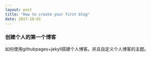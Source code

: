 ```yaml
---
layout: post
title: "How to create your first blog"
date: 2017-10-01
---
```


### 创建个人的第一个博客
如何使用githubpages+jekyll搭建个人博客。并且自定义个人博客的主题。
